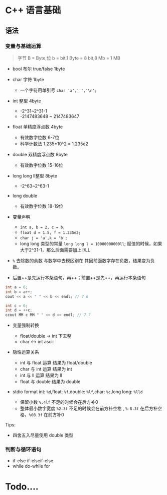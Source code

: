 # C++ 语言基础

## 语法

### 变量与基础运算

> 字节 B = Byte,位 b = bit,1 Byte = 8 bit,8 Mb = 1 MB

* bool 布尔 true/false 1byte
* char 字符 1byte
  * 一个字符用单引号 `char 'a',' ','\n';` 
* int 整型 4byte
  * -2^31~2^31-1
  * -2147483648 ~ 2147483647
* float 单精度浮点数 4byte
  * 有效数字位数 6-7位
  * 科学计数法 1.235*10^2 = 1.235e2
* double 双精度浮点数 8byte
  * 有效数字位数 15-16位
* long long ll整型 8byte
  * -2^63~2^63-1
* long double
  * 有效数字位数 18-19位

* 变量声明 
  * `int a, b = 2, c = b;`
  * `float d = 1.5, f = 1.235e2;`
  * `char j = 'a',k = 'b';`
  * long long 类型的常量 `long long l = 10000000000ll`; 赋值的时候，如果大于2^31-1，那么后面需要加上ll/LL

* `%` 去除数的余数 与数学中去模区别在 其因前面数字存在负数，结果变为负数。
* 后置++是先运行本条语句，再++；前置++是先++，再运行本条语句
```c++
int a = 6;
int b = a++;
cout << a << " " << b << endl; // 7 6

int c = 6;
int d = ++c;
ccout MM c MM " " << d << endl; // 7 7
```
* 变量强制转换
  * float/double -> int 下去整
  * char <-> int ascii
* 隐性运算关系
  * int 与 float 运算 结果为 float/double
  * char 与 int 运算 结果为 int
  * int 与 ll 运算 结果为 ll
  * float 与 double 结果为 double

* stdio format int: `%d`,float: `%f`,double: `%lf`,char: `%c`,long long: `%lld`
  * 保留小数 `%.4lf` 不足的时候会在后方补0
  * 整体最小数字宽度 `%2.3f` 不足的时候会在前方补空格 , `%-8.3f` 在后方补空格，`%08.3f` 在前方补0

Tips:
* 四舍五入尽量使用 double 类型

### 判断与循环语句
* if-else if-elseif-else
* while do-while for

# Todo....

